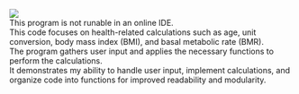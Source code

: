 <img src="https://img.shields.io/badge/TKINTER%202D SCENE-purple?label=py"> <br>
This program is not runable in an online IDE.
<br>
This code focuses on health-related calculations such as age, unit conversion, body mass index (BMI), and basal metabolic rate (BMR).<br>
The program gathers user input and applies the necessary functions to perform the calculations.<br>
It demonstrates my ability to handle user input, implement calculations, and organize code into functions for improved readability and modularity.
